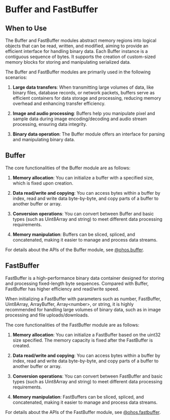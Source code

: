 # Buffer and FastBuffer
<!--Kit: ArkTS-->
<!--Subsystem: CommonLibrary-->
<!--Owner: @xliu-huanwei; @shilei123; @huanghello-->
<!--Designer: @yuanyao14-->
<!--Tester: @kirl75; @zsw_zhushiwei-->
<!--Adviser: @ge-yafang-->

## When to Use

The Buffer and FastBuffer modules abstract memory regions into logical objects that can be read, written, and modified, aiming to provide an efficient interface for handling binary data. Each Buffer instance is a contiguous sequence of bytes. It supports the creation of custom-sized memory blocks for storing and manipulating serialized data.

The Buffer and FastBuffer modules are primarily used in the following scenarios:

1. **Large data transfers**: When transmitting large volumes of data, like binary files, database records, or network packets, buffers serve as efficient containers for data storage and processing, reducing memory overhead and enhancing transfer efficiency.

2. **Image and audio processing**: Buffers help you manipulate pixel and sample data during image encoding/decoding and audio stream processing, ensuring data integrity.

3. **Binary data operation**: The Buffer module offers an interface for parsing and manipulating binary data.

## Buffer

The core functionalities of the Buffer module are as follows:

1. **Memory allocation**: You can initialize a buffer with a specified size, which is fixed upon creation.

2. **Data read/write and copying**: You can access bytes within a buffer by index, read and write data byte-by-byte, and copy parts of a buffer to another buffer or array.

3. **Conversion operations**: You can convert between Buffer and basic types (such as Uint8Array and string) to meet different data processing requirements.

4. **Memory manipulation**: Buffers can be sliced, spliced, and concatenated, making it easier to manage and process data streams.

For details about the APIs of the Buffer module, see [@ohos.buffer](../reference/apis-arkts/js-apis-buffer.md).

## FastBuffer

FastBuffer is a high-performance binary data container designed for storing and processing fixed-length byte sequences. Compared with Buffer, FastBuffer has higher efficiency and read/write speed.

When initializing a FastBuffer with parameters such as number, FastBuffer, Uint8Array, ArrayBuffer, Array\<number>, or string, it is highly recommended for handling large volumes of binary data, such as in image processing and file uploads/downloads.

The core functionalities of the FastBuffer module are as follows:

1. **Memory allocation**: You can initialize a FastBuffer based on the uint32 size specified. The memory capacity is fixed after the FastBuffer is created.

2. **Data read/write and copying**: You can access bytes within a buffer by index, read and write data byte-by-byte, and copy parts of a buffer to another buffer or array.

3. **Conversion operations**: You can convert between FastBuffer and basic types (such as Uint8Array and string) to meet different data processing requirements.

4. **Memory manipulation**: FastBuffers can be sliced, spliced, and concatenated, making it easier to manage and process data streams.

For details about the APIs of the FastBuffer module, see [@ohos.fastbuffer](../reference/apis-arkts/js-apis-fastbuffer.md).
